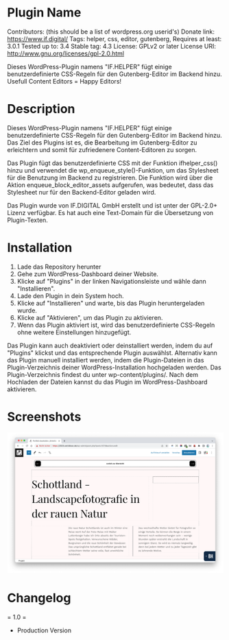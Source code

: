 # Plugin Name #
Contributors: (this should be a list of wordpress.org userid's)
Donate link: https://www.if.digital/
Tags: helper, css, editor, gutenberg,
Requires at least: 3.0.1
Tested up to: 3.4
Stable tag: 4.3
License: GPLv2 or later
License URI: http://www.gnu.org/licenses/gpl-2.0.html

Dieses WordPress-Plugin namens "IF.HELPER" fügt einige benutzerdefinierte CSS-Regeln für den Gutenberg-Editor im Backend hinzu. Usefull Content Editors = Happy Editors!

# Description #

Dieses WordPress-Plugin namens "IF.HELPER" fügt einige benutzerdefinierte CSS-Regeln für den Gutenberg-Editor im Backend hinzu. Das Ziel des Plugins ist es, die Bearbeitung im Gutenberg-Editor zu erleichtern und somit für zufriedenere Content-Editoren zu sorgen.

Das Plugin fügt das benutzerdefinierte CSS mit der Funktion ifhelper_css() hinzu und verwendet die wp_enqueue_style()-Funktion, um das Stylesheet für die Benutzung im Backend zu registrieren. Die Funktion wird über die Aktion enqueue_block_editor_assets aufgerufen, was bedeutet, dass das Stylesheet nur für den Backend-Editor geladen wird.

Das Plugin wurde von IF.DIGITAL GmbH erstellt und ist unter der GPL-2.0+ Lizenz verfügbar. Es hat auch eine Text-Domain für die Übersetzung von Plugin-Texten.

# Installation #

1. Lade das Repository herunter
2. Gehe zum WordPress-Dashboard deiner Website.
3. Klicke auf "Plugins" in der linken Navigationsleiste und wähle dann "Installieren".
4. Lade den Plugin in dein System hoch.
5. Klicke auf "Installieren" und warte, bis das Plugin heruntergeladen wurde.
6. Klicke auf "Aktivieren", um das Plugin zu aktivieren.
7. Wenn das Plugin aktiviert ist, wird das benutzerdefinierte CSS-Regeln ohne weitere Einstellungen hinzugefügt.

Das Plugin kann auch deaktiviert oder deinstalliert werden, indem du auf "Plugins" klickst und das entsprechende Plugin auswählst.
Alternativ kann das Plugin manuell installiert werden, indem die Plugin-Dateien in das Plugin-Verzeichnis deiner WordPress-Installation hochgeladen werden. Das Plugin-Verzeichnis findest du unter wp-content/plugins/. Nach dem Hochladen der Dateien kannst du das Plugin im WordPress-Dashboard aktivieren.

# Screenshots #

![Beispiel aus einem WordPress System](/assets/screenshot.png)

# Changelog #

= 1.0 =
* Production Version
